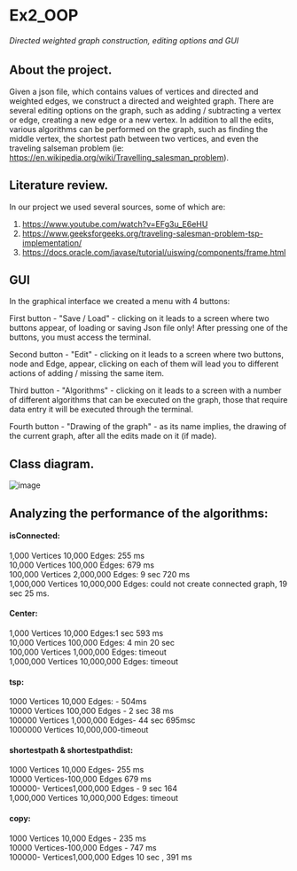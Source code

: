 # Ex2_OOP
###### Directed weighted graph construction, editing options and GUI


## About the project.
Given a json file, which contains values of vertices and directed and weighted edges, we construct a directed and weighted graph.
There are several editing options on the graph, such as adding / subtracting a vertex or edge, creating a new edge or a new vertex.
In addition to all the edits, various algorithms can be performed on the graph, such as finding the middle vertex,
the shortest path between two vertices, and even the traveling salseman problem (ie: https://en.wikipedia.org/wiki/Travelling_salesman_problem).

## Literature review.

In our project we used several sources, some of which are:
1. https://www.youtube.com/watch?v=EFg3u_E6eHU
2. https://www.geeksforgeeks.org/traveling-salesman-problem-tsp-implementation/
3. https://docs.oracle.com/javase/tutorial/uiswing/components/frame.html

## GUI
In the graphical interface we created a menu with 4 buttons:

First button - "Save / Load" - clicking on it leads to a screen where two buttons appear, of loading or saving Json file only! After pressing one of the buttons, you must access the terminal.

Second button - "Edit" - clicking on it leads to a screen where two buttons, node and Edge, appear, clicking on each of them will lead you to different actions of adding / missing the same item.

Third button - "Algorithms" - clicking on it leads to a screen with a number of different algorithms that can be executed on the graph, those that require data entry it will be executed through the terminal.

Fourth button - "Drawing of the graph" - as its name implies, the drawing of the current graph, after all the edits made on it (if made).

## Class diagram.
    
![image](https://user-images.githubusercontent.com/92265738/145578473-964f71ab-aa2c-4fcf-b09e-4b9ad3ea7a04.png)

## Analyzing the performance of the algorithms:

#### isConnected:
1,000 Vertices 10,000 Edges: 255 ms  
10,000 Vertices 100,000 Edges: 679 ms  
100,000 Vertices 2,000,000 Edges: 9 sec 720 ms  
1,000,000 Vertices 10,000,000 Edges: could not create connected graph, 19 sec 25 ms.  

#### Center:
1,000 Vertices 10,000 Edges:1 sec 593 ms  
10,000 Vertices 100,000 Edges: 4 min 20 sec  
100,000 Vertices 1,000,000 Edges: timeout  
1,000,000 Vertices 10,000,000 Edges: timeout  

#### tsp: 
1000 Vertices 10,000 Edges: - 504ms   
10000 Vertices 100,000 Edges - 2 sec 38 ms   
100000 Vertices 1,000,000 Edges- 44 sec 695msc  
1000000 Vertices 10,000,000-timeout

#### shortestpath & shortestpathdist:
1000 Vertices 10,000 Edges- 255 ms  
10000 Vertices-100,000 Edges 679 ms  
100000- Vertices1,000,000 Edges - 9 sec 164   
1,000,000 Vertices 10,000,000 Edges: timeout  

#### copy:
1000 Vertices 10,000 Edges - 235 ms   
10000 Vertices-100,000 Edges - 747 ms  
100000- Vertices1,000,000 Edges 10 sec , 391 ms  






